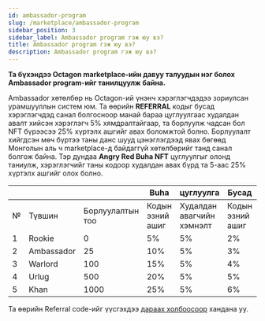 ```yaml
---
id: ambassador-program
slug: /marketplace/ambassador-program
sidebar_position: 3
sidebar_label: Ambassador program гэж юу вэ?
title: Ambassador program гэж юу вэ?
description: Ambassador program гэж юу вэ?
---
```


**Та бүхэндээ Octagon marketplace-ийн давуу талуудын нэг болох  Ambassador program-ийг танилцуулж байна.**

Ambassador хөтөлбөр нь Octagon-ий үнэнч хэрэглэгчдэдээ зориулсан урамшууллын систем юм. Та өөрийн **REFERRAL** кодыг бусад хэрэглэгчдэд санал болгосноор манай бараа цуглуулгаас худалдан авалт хийсэн хэрэглэгч 5% хямдралтайгаар, та борлуулж чадсан бол NFT бүрээсээ 25% хүртэлх ашгийг авах боломжтой болно. Борлуулалт хийгдсэн мөч бүртээ таны данс шууд цэнэглэгдээд явах бөгөөд Монголын аль ч marketplace-д байдаггүй хөтөлбөрийг танд санал болгож байна. Тэр дундаа **Angry Red Buha NFT** цуглуулгыг олонд таниулж, хэрэглэгчийг таны кодоор худалдан авах бүрд та 5-аас 25% хүртэлх ашгийг олох болно.  

|   |   |   | Buha | цуглуулга | Бусад | цуглуулга |
|---|---|---|---|---|---|---|
| № | Түвшин | Борлуулалтын тоо | Кодын эзний ашиг | Худалдан авагчийн хэмнэлт | Кодын эзний ашиг | Худалдан авагчийн хэмнэлт |
| 1 | Rookie | 0 | 5% | 5% | 2% | 0% |
| 2 | Ambassador | 25 | 10% | 5% | 3% | 0% |
| 3 | Warlord | 100 | 15%  | 5% | 4% | 0% |
| 4 | Urlug | 500 | 20% | 5% | 5% | 0% |
| 5 | Khan | 1000 | 25% | 5% | 6% | 0% |

Та өөрийн Referral code-ийг үүсгэхдээ [дараах холбоосоор](https://nft.octagon.mn/profile?tabid=2) хандана уу.